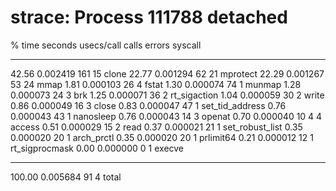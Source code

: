 # strace: Process 111788 detached
% time     seconds  usecs/call     calls    errors syscall
------ ----------- ----------- --------- --------- ----------------
 42.56    0.002419         161        15           clone
 22.77    0.001294          62        21           mprotect
 22.29    0.001267          53        24           mmap
  1.81    0.000103          26         4           fstat
  1.30    0.000074          74         1           munmap
  1.28    0.000073          24         3           brk
  1.25    0.000071          36         2           rt_sigaction
  1.04    0.000059          30         2           write
  0.86    0.000049          16         3           close
  0.83    0.000047          47         1           set_tid_address
  0.76    0.000043          43         1           nanosleep
  0.76    0.000043          14         3           openat
  0.70    0.000040          10         4         4 access
  0.51    0.000029          15         2           read
  0.37    0.000021          21         1           set_robust_list
  0.35    0.000020          20         1           arch_prctl
  0.35    0.000020          20         1           prlimit64
  0.21    0.000012          12         1           rt_sigprocmask
  0.00    0.000000           0         1           execve
------ ----------- ----------- --------- --------- ----------------
100.00    0.005684                    91         4 total